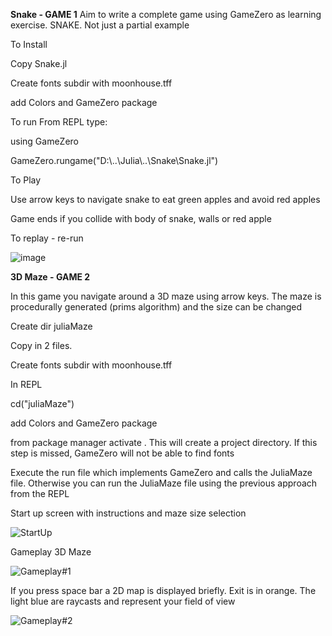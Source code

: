 **Snake - GAME 1**
Aim to write a complete game using GameZero as learning exercise.  SNAKE.  Not just a partial example

To Install

Copy Snake.jl

Create fonts subdir with moonhouse.tff

add Colors and GameZero package 

To run
From REPL type:

using GameZero

GameZero.rungame("D:\\..\\Julia\\..\\Snake\\Snake.jl")  


To Play

Use arrow keys to navigate snake to eat green apples and avoid red apples

Game ends if you collide with body of snake, walls or red apple

To replay - re-run


![image](https://github.com/DavidBloomfield/JuliaGames/assets/55062557/842d53af-5a21-4035-a3b5-1c2094a684cf)

**3D Maze - GAME 2**

In this game you navigate around a 3D maze using arrow keys.  The maze is procedurally generated (prims algorithm) and the size can be changed 

Create dir juliaMaze

Copy in 2 files.  

Create fonts subdir with moonhouse.tff

In REPL

cd("juliaMaze")

add Colors and GameZero package 

from package manager activate .     This will create a project directory.  If this step is missed, GameZero will not be able to find fonts

Execute the run file which implements GameZero and calls the JuliaMaze file.  Otherwise you can run the JuliaMaze file using the previous approach from the REPL

Start up screen with instructions and maze size selection

![StartUp](https://github.com/DavidBloomfield/JuliaGames/assets/55062557/76a5ea1d-5937-400c-b443-0bc00eb6bb70)

Gameplay 3D Maze

![Gameplay#1](https://github.com/DavidBloomfield/JuliaGames/assets/55062557/94bec9ea-d307-427d-a800-31ad38c72c4b)

If you press space bar a 2D map is displayed briefly.  Exit is in orange.  The light blue are raycasts and represent your field of view

![Gameplay#2](https://github.com/DavidBloomfield/JuliaGames/assets/55062557/96c1d153-1a73-4df6-b0fc-17e477bb54be)
